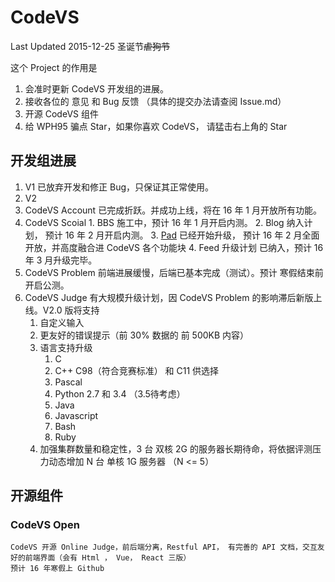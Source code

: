# CodeVS
Last Updated 2015-12-25 圣诞节<del>虐狗节</del>

这个 Project 的作用是

1. 会准时更新 CodeVS 开发组的进展。
2. 接收各位的 意见 和 Bug 反馈 （具体的提交办法请查阅 Issue.md）
3. 开源 CodeVS 组件
4. 给 WPH95 骗点 Star，如果你喜欢 CodeVS， 请猛击右上角的 Star

##  

## 开发组进展
1. V1 已放弃开发和修正 Bug，只保证其正常使用。
2. V2 
  1. CodeVS Account 已完成折跃。并成功上线，将在 16 年 1 月开放所有功能。
  2. CodeVS Scoial 
    1.  BBS 施工中，预计 16 年 1 月开启内测。
    2.  Blog 纳入计划， 预计 16 年 2 月开启内测。
    3.  [Pad](http://pad.codevs.com) 已经开始升级， 预计 16 年 2 月全面开放，并高度融合进 CodeVS 各个功能块
    4.  Feed 升级计划 已纳入，预计 16 年 3 月升级完毕。
  3. CodeVS Problem 前端进展缓慢，后端已基本完成（测试）。预计 寒假结束前开启公测。
  4. CodeVS Judge 有大规模升级计划，因 CodeVS Problem 的影响滞后新版上线。V2.0 版将支持
      1. 自定义输入
      2. 更友好的错误提示（前 30% 数据的 前 500KB 内容）
      3. 语言支持升级 
         1.  C
         2.  C++ C98（符合竞赛标准） 和 C11 供选择
         3.  Pascal
         4.  Python 2.7 和 3.4 （3.5待考虑）
         5.  Java
         6.  Javascript
         7.  Bash
         8.  Ruby
      4. 加强集群数量和稳定性，3 台 双核 2G 的服务器长期待命，将依据评测压力动态增加 N 台 单核 1G 服务器 （N <= 5）
      
    
## 开源组件
### CodeVS Open
    CodeVS 开源 Online Judge，前后端分离，Restful API， 有完善的 API 文档，交互友好的前端界面（会有 Html ， Vue， React 三版）
    预计 16 年寒假上 Github



